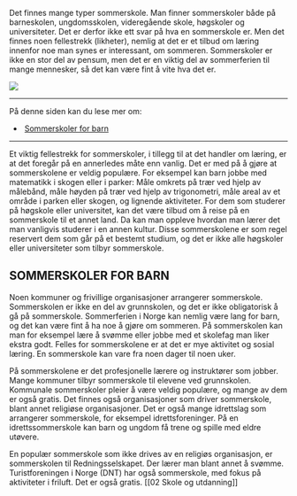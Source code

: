 Det finnes mange typer sommerskole. Man finner sommerskoler både på barneskolen, ungdomsskolen, videregående skole, høgskoler og universiteter. Det er derfor ikke ett svar på hva en sommerskole er. Men det finnes noen fellestrekk (likheter), nemlig at det er et tilbud om læring innenfor noe man synes er interessant, om sommeren. Sommerskoler er ikke en stor del av pensum, men det er en viktig del av sommerferien til mange mennesker, så det kan være fint å vite hva det er.

![](https://cdn.kursoria.no/pensum/elements/pensum-for-samfunnskunnskapsproven-_fvgbhn.jpg)

---

På denne siden kan du lese mer om:

-    [Sommerskoler for barn](https://app.norskkunnskap.no/pensum/rtehtr/q8dkf5/fvgbhn#sommerskoler-for-barn)

---

Et viktig fellestrekk for sommerskoler, i tillegg til at det handler om læring, er at det foregår på en annerledes måte enn vanlig. Det er med på å gjøre at sommerskolene er veldig populære. For eksempel kan barn jobbe med matematikk i skogen eller i parker: Måle omkrets på trær ved hjelp av målebånd, måle høyden på trær ved hjelp av trigonometri, måle areal av et område i parken eller skogen, og lignende aktiviteter. For dem som studerer på høgskole eller universitet, kan det være tilbud om å reise på en sommerskole til et annet land. Da kan man oppleve hvordan man lærer det man vanligvis studerer i en annen kultur. Disse sommerskolene er som regel reservert dem som går på et bestemt studium, og det er ikke alle høgskoler eller universiteter som tilbyr sommerskole.

## SOMMERSKOLER FOR BARN

Noen kommuner og frivillige organisasjoner arrangerer sommerskole. Sommerskolen er ikke en del av grunnskolen, og det er ikke obligatorisk å gå på sommerskole. Sommerferien i Norge kan nemlig være lang for barn, og det kan være fint å ha noe å gjøre om sommeren. På sommerskolen kan man for eksempel lære å svømme eller jobbe med et skolefag man liker ekstra godt. Felles for sommerskolene er at det er mye aktivitet og sosial læring. En sommerskole kan vare fra noen dager til noen uker. 

På sommerskolene er det profesjonelle lærere og instruktører som jobber. Mange kommuner tilbyr sommerskole til elevene ved grunnskolen. Kommunale sommerskoler pleier å være veldig populære, og mange av dem er også gratis. Det finnes også organisasjoner som driver sommerskole, blant annet religiøse organisasjoner. Det er også mange idrettslag som arrangerer sommerskole, for eksempel idrettsforeninger. På en idrettssommerskole kan barn og ungdom få trene og spille med eldre utøvere.

En populær sommerskole som ikke drives av en religiøs organisasjon, er sommerskolen til Redningsselskapet. Der lærer man blant annet å svømme. Turistforeningen i Norge (DNT) har også sommerskole, med fokus på aktiviteter i friluft. Det er også gratis.
[[02 Skole og utdanning]]
